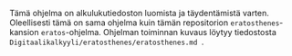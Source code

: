 Tämä ohjelma on alkulukutiedoston luomista ja täydentämistä varten. Oleellisesti tämä on sama ohjelma kuin tämän repositorion `eratosthenes`-kansion `eratos`-ohjelma. Ohjelman toiminnan kuvaus löytyy tiedostosta `Digitaalikalkyyli/eratosthenes/eratosthenes.md `.
